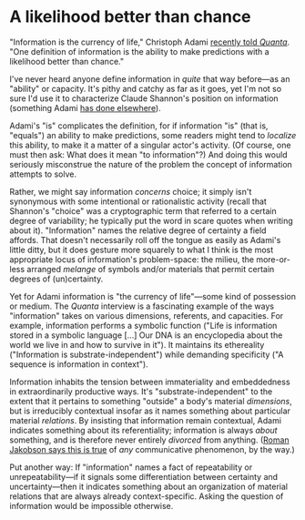 # A likelihood better than chance

"Information is the currency of life," Christoph Adami [recently told *Quanta*](https://www.quantamagazine.org/20151119-life-is-information-adami/). "One definition of information is the ability to make predictions with a likelihood better than chance."

I've never heard anyone define information in *quite* that way before—as an "ability" or capacity. It's pithy and catchy as far as it goes, yet I'm not so sure I'd use it to characterize Claude Shannon's position on information (something Adami [has done elsewhere](http://www.pbs.org/wgbh/nova/blogs/physics/2014/12/life-and-information/)).

Adami's "is" complicates the definition, for if information "is" (that is, "equals") an ability to make predictions, some readers might tend to *localize* this ability, to make it a matter of a singular actor's activity. (Of course, one must then ask: What does it mean "to information"?) And doing this would seriously misconstrue the nature of the problem the concept of information attempts to solve.

Rather, we might say information *concerns* choice; it simply isn't synonymous with some intentional or rationalistic activity (recall that Shannon's "choice" was a cryptographic term that referred to a certain degree of variability; he typically put the word in scare quotes when writing about it). "Information" names the relative degree of certainty a field affords. That doesn't necessarily roll off the tongue as easily as Adami's little ditty, but it does gesture more squarely to what I think is the most appropriate locus of information's problem-space: the milieu, the more-or-less arranged *melange* of symbols and/or materials that permit certain degrees of (un)certainty.

Yet for Adami information is "the currency of life"—some kind of possession or medium. The *Quanta* interview is a fascinating example of the ways "information" takes on various dimensions, referents, and capacities. For example, information performs a symbolic function ("Life is information stored in a symbolic language [...] Our DNA is an encyclopedia about the world we live in and how to survive in it"). It maintains its ethereality ("Information is substrate-independent") while demanding specificity ("A sequence is information in context").

Information inhabits the tension between immateriality and embeddedness in extraordinarily productive ways. It's "substrate-independent" to the extent that it pertains to something "outside" a body's material *dimensions*, but is irreducibly contextual insofar as it names something about particular material *relations*. By insisting that information remain contextual, Adami indicates something about its referentiality; information is always *about* something, and is therefore never entirely *divorced* from anything. ([Roman Jakobson says this is true](http://www.akira.ruc.dk/~new/Ret_og_Rigtigt/Jakobson_Eks_15_F12.pdf) of *any* communicative phenomenon, by the way.)

Put another way: If "information" names a fact of repeatability or unrepeatability—if it signals some differentiation between certainty and uncertainty—then it indicates something about an organization of material relations that are always already context-specific. Asking the question of information would be impossible otherwise.
